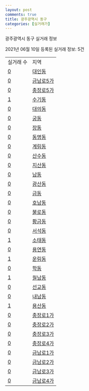 ```yaml
---
layout: post
comments: true
title: 광주광역시 동구
categories: [실거래가]
---
```


광주광역시 동구 실거래 정보

2021년 06월 10일 등록된 실거래 정보: 5건


<table>
  <tr>
    <td>실거래 수</td>
    <td>지역</td>
  </tr>

  
  <tr>
    <td><a href="2911010100.html">0</a></td>
    <td><a href="2911010100.html">대인동</a></td>
  </tr>
    

  <tr>
    <td><a href="2911010200.html">0</a></td>
    <td><a href="2911010200.html">금남로5가</a></td>
  </tr>
    

  <tr>
    <td><a href="2911010300.html">0</a></td>
    <td><a href="2911010300.html">충장로5가</a></td>
  </tr>
    

  <tr>
    <td><a href="2911010400.html">1</a></td>
    <td><a href="2911010400.html">수기동</a></td>
  </tr>
    

  <tr>
    <td><a href="2911010500.html">0</a></td>
    <td><a href="2911010500.html">대의동</a></td>
  </tr>
    

  <tr>
    <td><a href="2911010600.html">0</a></td>
    <td><a href="2911010600.html">궁동</a></td>
  </tr>
    

  <tr>
    <td><a href="2911010700.html">0</a></td>
    <td><a href="2911010700.html">장동</a></td>
  </tr>
    

  <tr>
    <td><a href="2911010800.html">0</a></td>
    <td><a href="2911010800.html">동명동</a></td>
  </tr>
    

  <tr>
    <td><a href="2911010900.html">0</a></td>
    <td><a href="2911010900.html">계림동</a></td>
  </tr>
    

  <tr>
    <td><a href="2911011000.html">0</a></td>
    <td><a href="2911011000.html">산수동</a></td>
  </tr>
    

  <tr>
    <td><a href="2911011100.html">0</a></td>
    <td><a href="2911011100.html">지산동</a></td>
  </tr>
    

  <tr>
    <td><a href="2911011200.html">0</a></td>
    <td><a href="2911011200.html">남동</a></td>
  </tr>
    

  <tr>
    <td><a href="2911011300.html">0</a></td>
    <td><a href="2911011300.html">광산동</a></td>
  </tr>
    

  <tr>
    <td><a href="2911011400.html">0</a></td>
    <td><a href="2911011400.html">금동</a></td>
  </tr>
    

  <tr>
    <td><a href="2911011500.html">0</a></td>
    <td><a href="2911011500.html">호남동</a></td>
  </tr>
    

  <tr>
    <td><a href="2911011600.html">0</a></td>
    <td><a href="2911011600.html">불로동</a></td>
  </tr>
    

  <tr>
    <td><a href="2911011700.html">0</a></td>
    <td><a href="2911011700.html">황금동</a></td>
  </tr>
    

  <tr>
    <td><a href="2911011800.html">0</a></td>
    <td><a href="2911011800.html">서석동</a></td>
  </tr>
    

  <tr>
    <td><a href="2911011900.html">1</a></td>
    <td><a href="2911011900.html">소태동</a></td>
  </tr>
    

  <tr>
    <td><a href="2911012000.html">0</a></td>
    <td><a href="2911012000.html">용연동</a></td>
  </tr>
    

  <tr>
    <td><a href="2911012100.html">1</a></td>
    <td><a href="2911012100.html">운림동</a></td>
  </tr>
    

  <tr>
    <td><a href="2911012200.html">0</a></td>
    <td><a href="2911012200.html">학동</a></td>
  </tr>
    

  <tr>
    <td><a href="2911012300.html">1</a></td>
    <td><a href="2911012300.html">월남동</a></td>
  </tr>
    

  <tr>
    <td><a href="2911012400.html">0</a></td>
    <td><a href="2911012400.html">선교동</a></td>
  </tr>
    

  <tr>
    <td><a href="2911012500.html">0</a></td>
    <td><a href="2911012500.html">내남동</a></td>
  </tr>
    

  <tr>
    <td><a href="2911012600.html">1</a></td>
    <td><a href="2911012600.html">용산동</a></td>
  </tr>
    

  <tr>
    <td><a href="2911012700.html">0</a></td>
    <td><a href="2911012700.html">충장로1가</a></td>
  </tr>
    

  <tr>
    <td><a href="2911012800.html">0</a></td>
    <td><a href="2911012800.html">충장로2가</a></td>
  </tr>
    

  <tr>
    <td><a href="2911012900.html">0</a></td>
    <td><a href="2911012900.html">충장로3가</a></td>
  </tr>
    

  <tr>
    <td><a href="2911013000.html">0</a></td>
    <td><a href="2911013000.html">충장로4가</a></td>
  </tr>
    

  <tr>
    <td><a href="2911013100.html">0</a></td>
    <td><a href="2911013100.html">금남로1가</a></td>
  </tr>
    

  <tr>
    <td><a href="2911013200.html">0</a></td>
    <td><a href="2911013200.html">금남로2가</a></td>
  </tr>
    

  <tr>
    <td><a href="2911013300.html">0</a></td>
    <td><a href="2911013300.html">금남로3가</a></td>
  </tr>
    

  <tr>
    <td><a href="2911013400.html">0</a></td>
    <td><a href="2911013400.html">금남로4가</a></td>
  </tr>
    


</table>
    